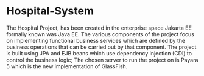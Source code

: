 # Hospital-System
The Hospital Project, has been created in the enterprise space Jakarta EE formally known was Java EE. The various components of the project focus on implementing functional business services which are defined by the business operations that can be carried out by that component.  The project is built using JPA and EJB beans which use dependency injection (CDI) to control the business logic; The chosen server to run the project on is Payara 5 which is the new implementation of GlassFish. 
